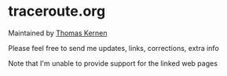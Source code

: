 # traceroute.org

Maintained by [Thomas Kernen](mailto:tkernen@deckpoint.ch?subject=www.traceroute.org)

Please feel free to send me updates, links, corrections, extra info

Note that I'm unable to provide support for the linked web pages
